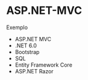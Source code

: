 # ASP.NET-MVC
Exemplo

* ASP.NET MVC
* .NET 6.0
* Bootstrap
* SQL
* Entity Framework Core
* ASP.NET Razor
